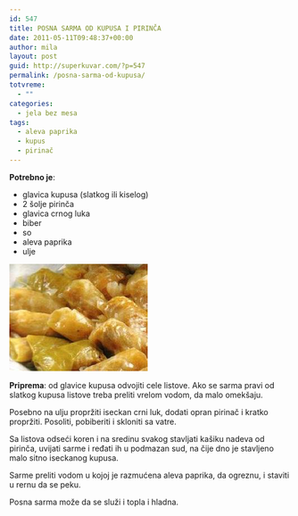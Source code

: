```yaml
---
id: 547
title: POSNA SARMA OD KUPUSA I PIRINČA
date: 2011-05-11T09:48:37+00:00
author: mila
layout: post
guid: http://superkuvar.com/?p=547
permalink: /posna-sarma-od-kupusa/
totvreme:
  - ""
categories:
  - jela bez mesa
tags:
  - aleva paprika
  - kupus
  - pirinač
---
```

**Potrebno je**:

  * glavica kupusa (slatkog ili kiselog)
  * 2 šolje pirinča
  * glavica crnog luka
  * biber
  * so
  * aleva paprika
  * ulje

<img class="alignnone size-full wp-image-618" title="posnesarmeodkupusa" src="/wp-content/uploads/2011/05/posnesarmeodkupusa.jpg" alt="" width="248" height="192" /> 

**Priprema**: od glavice kupusa odvojiti cele listove. Ako se sarma pravi od slatkog kupusa listove treba preliti vrelom vodom, da malo omekšaju.

Posebno na ulju propržiti iseckan crni luk, dodati opran pirinač i kratko propržiti. Posoliti, pobiberiti i skloniti sa vatre.

Sa listova odseći koren i na sredinu svakog stavljati kašiku nadeva od pirinča, uvijati sarme i ređati ih u podmazan sud, na čije dno je stavljeno malo sitno iseckanog kupusa.

Sarme preliti vodom u kojoj je razmućena aleva paprika, da ogreznu, i staviti u rernu da se peku.

Posna sarma može da se služi i topla i hladna.